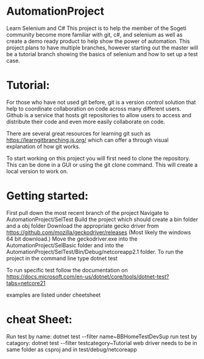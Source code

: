 # AutomationProject
Learn Selenium and C#
This project is to help the member of the Sogeti community become more familiar with git, c#, and selenium as well as create a demo ready product to help show the power of automation.
This project plans to have multiple branches, however starting out the master will be a tutorial branch showing the basics of selenium and how to set up a test case. 

# Tutorial:
For those who have not used git before, git is a version control solution that help to coordinate collaboration on code across many different users. Github is a service that hosts git repositories to allow users to access and distribute their code and even more easily collaborate on code. 

There are several great resources for learning git such as https://learngitbranching.js.org/ which can offer a through visual explanation of how git works. 

To start working on this project you will first need to clone the repository. This can be done in a GUI or using the git clone <url> command. This will create a local version to work on. 

# Getting started:
First pull down the most recent branch of the project
Navigate to AutomationProject/SelTest
Build the project which should create a bin folder and a obj folder 
Download the appropriate gecko driver from https://github.com/mozilla/geckodriver/releases (Most likely the windows 64 bit download.)
Move the geckodriver.exe into the AutomationProject/SelBasic folder and into the AutomationProject/SelTest/Bin/Debug/netcoreapp2.1 folder.
To run the project in the command line type dotnet test

To run specific test follow the documentation on https://docs.microsoft.com/en-us/dotnet/core/tools/dotnet-test?tabs=netcore21

examples are listed under cheetsheet

# cheat Sheet:
Run test by name: dotnet test --filter name~BBHomeTestDevSup
run test by catagory: dotnet test --filter testcategory~Tutorial
web driver needs to be in same folder as csproj and in test/debug/netcoreapp
